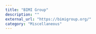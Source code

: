```yaml
---
title: "BIMI Group"
description: ""
external_url: "https://bimigroup.org/"
category: "Miscellaneous"
---
```

